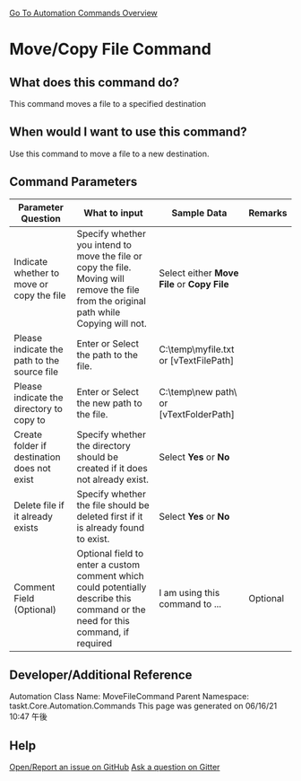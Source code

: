 <!--TITLE: Move/Copy File Command -->
<!-- SUBTITLE: a command in the File Operation Commands group. -->
[Go To Automation Commands Overview](/automation-commands.md)


# Move/Copy File Command


## What does this command do?
This command moves a file to a specified destination


## When would I want to use this command?
Use this command to move a file to a new destination.


## Command Parameters
| Parameter Question   	| What to input  	|  Sample Data 	| Remarks  	|
| ---                    | ---               | ---           | ---       |
|Indicate whether to move or copy the file|Specify whether you intend to move the file or copy the file.  Moving will remove the file from the original path while Copying will not.|Select either **Move File** or **Copy File**||
|Please indicate the path to the source file|Enter or Select the path to the file.|C:\temp\myfile.txt or [vTextFilePath]||
|Please indicate the directory to copy to|Enter or Select the new path to the file.|C:\temp\new path\ or [vTextFolderPath]||
|Create folder if destination does not exist|Specify whether the directory should be created if it does not already exist.|Select **Yes** or **No**||
|Delete file if it already exists|Specify whether the file should be deleted first if it is already found to exist.|Select **Yes** or **No**||
|Comment Field (Optional)|Optional field to enter a custom comment which could potentially describe this command or the need for this command, if required|I am using this command to ...|Optional|


## Developer/Additional Reference
Automation Class Name: MoveFileCommand
Parent Namespace: taskt.Core.Automation.Commands
This page was generated on 06/16/21 10:47 午後


## Help
[Open/Report an issue on GitHub](https://github.com/saucepleez/taskt/issues/new)
[Ask a question on Gitter](https://gitter.im/taskt-rpa/Lobby)
